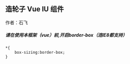 ## 造轮子  Vue IU 组件
作者：石飞

##### 请在使用本框架（vue）前,开启border-box（连IE8都支持）
```
*{
	box-sizing:border-box;
}
```



